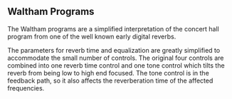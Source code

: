 ## Waltham Programs

The Waltham programs are a simplified interpretation of the concert hall program
from one of the well known early digital reverbs.

The parameters for reverb time and equalization are greatly simplified to
accommodate the small number of controls. The original four controls are
combined into one reverb time control and one tone control which tilts the reverb
from being low to high end focused. The tone control is in the feedback path,
so it also affects the reverberation time of the affected frequencies.
